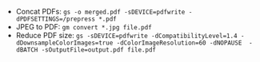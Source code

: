 - Concat PDFs: `gs -o merged.pdf -sDEVICE=pdfwrite -dPDFSETTINGS=/prepress *.pdf`
- JPEG to PDF: `gm convert *.jpg file.pdf`
- Reduce PDF size: `gs -sDEVICE=pdfwrite -dCompatibilityLevel=1.4 -dDownsampleColorImages=true -dColorImageResolution=60 -dNOPAUSE  -dBATCH -sOutputFile=output.pdf file.pdf`
